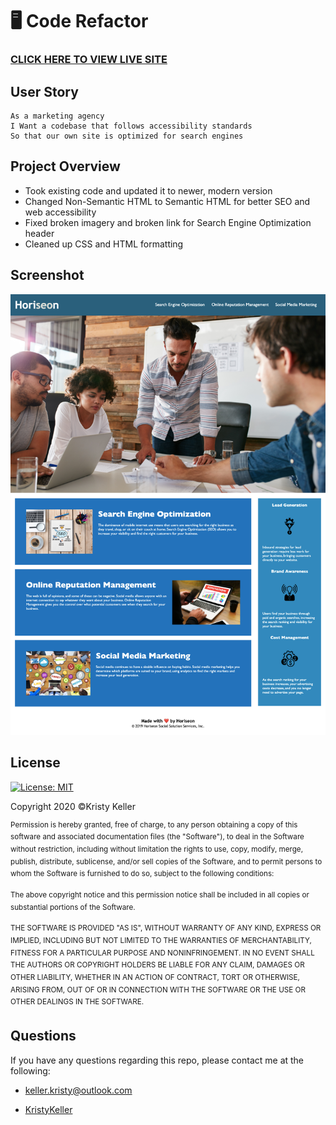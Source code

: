 # 🖥  Code Refactor

### [CLICK HERE TO VIEW LIVE SITE]( https://kristykeller.github.io/CodeRefactor/)

## User Story
```
As a marketing agency
I Want a codebase that follows accessibility standards
So that our own site is optimized for search engines
```

## Project Overview
 
* Took existing code and updated it to newer, modern version
* Changed Non-Semantic HTML to Semantic HTML for better SEO and web accessibility
* Fixed broken imagery and broken link for Search Engine Optimization header
* Cleaned up CSS and HTML formatting 

## Screenshot
![semnatic](./images/Horison.png)

## License
[![License: MIT](https://img.shields.io/badge/License-MIT-yellow.svg)](https://opensource.org/licenses/MIT)

Copyright 2020 ©Kristy Keller

<sup>Permission is hereby granted, free of charge, to any person obtaining a copy of this software and associated documentation files (the "Software"), to deal in the Software without restriction, including without limitation the rights to use, copy, modify, merge, publish, distribute, sublicense, and/or sell copies of the Software, and to permit persons to whom the Software is furnished to do so, subject to the following conditions:
  
<sup>The above copyright notice and this permission notice shall be included in all copies or substantial portions of the Software.

<sup>THE SOFTWARE IS PROVIDED "AS IS", WITHOUT WARRANTY OF ANY KIND, EXPRESS OR IMPLIED, INCLUDING BUT NOT LIMITED TO THE WARRANTIES OF MERCHANTABILITY, FITNESS FOR A PARTICULAR PURPOSE AND NONINFRINGEMENT. IN NO EVENT SHALL THE AUTHORS OR COPYRIGHT HOLDERS BE LIABLE FOR ANY CLAIM, DAMAGES OR OTHER LIABILITY, WHETHER IN AN ACTION OF CONTRACT, TORT OR OTHERWISE, ARISING FROM, OUT OF OR IN CONNECTION WITH THE SOFTWARE OR THE USE OR OTHER DEALINGS IN THE SOFTWARE.
 
 ## Questions

If you have any questions regarding this repo, please contact me at the following:

* <keller.kristy@outlook.com>

* [KristyKeller](https://github.com/KristyKeller)

